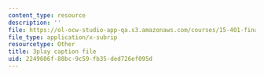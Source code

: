```yaml
---
content_type: resource
description: ''
file: https://ol-ocw-studio-app-qa.s3.amazonaws.com/courses/15-401-finance-theory-i-fall-2008/2249606f88bc9c59fb35ded726ef095d_rMsu4v-UlkA.srt
file_type: application/x-subrip
resourcetype: Other
title: 3play caption file
uid: 2249606f-88bc-9c59-fb35-ded726ef095d
---
```

